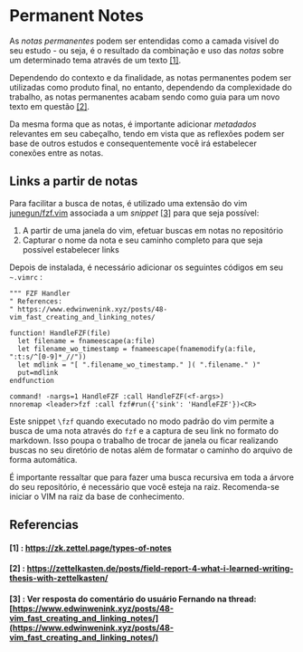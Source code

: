 # Permanent Notes

As _notas permanentes_ podem ser entendidas como a camada visível do seu estudo - ou seja, é o resultado da combinação e uso das _notas_ sobre um determinado tema através de um texto [[1]](#1).

Dependendo do contexto e da finalidade, as notas permanentes podem ser utilizadas como produto final, no entanto, dependendo da complexidade do trabalho, as notas permanentes acabam sendo como guia para um novo texto em questão [[2]](#2).

Da mesma forma que as notas, é importante adicionar _metadados_ relevantes em seu cabeçalho, tendo em vista que as reflexões podem ser base de outros estudos e consequentemente você irá estabelecer conexões entre as notas.

## Links a partir de notas

Para facilitar a busca de notas, é utilizado uma extensão do vim [junegun/fzf.vim](https://github.com/junegunn/fzf.vim) associada a um _snippet_ [[3]](#3) para que seja possível:

1. A partir de uma janela do vim, efetuar buscas em notas no repositório
1. Capturar o nome da nota e seu caminho completo para que seja possível estabelecer links

Depois de instalada, é necessário adicionar os seguintes códigos em seu `~.vimrc` :

```vimscript
""" FZF Handler
" References: 
" https://www.edwinwenink.xyz/posts/48-vim_fast_creating_and_linking_notes/

function! HandleFZF(file)
  let filename = fnameescape(a:file)
  let filename_wo_timestamp = fnameescape(fnamemodify(a:file, ":t:s/^[0-9]*_//"))
  let mdlink = "[ ".filename_wo_timestamp." ]( ".filename." )"
  put=mdlink
endfunction

command! -nargs=1 HandleFZF :call HandleFZF(<f-args>)
nnoremap <leader>fzf :call fzf#run({'sink': 'HandleFZF'})<CR>

```
Este snippet `\fzf` quando executado no modo padrão do vim  permite a busca de uma nota através do `fzf` e a captura de seu link no formato do markdown. Isso poupa o trabalho de trocar de janela ou ficar realizando buscas no seu diretório de notas além de formatar o caminho do arquivo de forma automática.

É importante ressaltar que para fazer uma busca recursiva em toda a árvore do seu repositório, é necessário que você esteja na raiz. Recomenda-se iniciar o VIM na raiz da base de conhecimento.


## Referencias

#### [1] : https://zk.zettel.page/types-of-notes

#### [2] : https://zettelkasten.de/posts/field-report-4-what-i-learned-writing-thesis-with-zettelkasten/
 

#### [3] : Ver resposta do comentário do usuário Fernando na thread: [https://www.edwinwenink.xyz/posts/48-vim_fast_creating_and_linking_notes/](https://www.edwinwenink.xyz/posts/48-vim_fast_creating_and_linking_notes/) 
